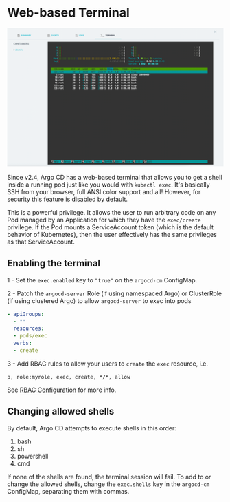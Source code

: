 # Web-based Terminal

![Argo CD Terminal](../assets/terminal.png)

Since v2.4, Argo CD has a web-based terminal that allows you to get a shell inside a running pod just like you would with
`kubectl exec`. It's basically SSH from your browser, full ANSI color support and all! However, for security this feature
is disabled by default.

This is a powerful privilege. It allows the user to run arbitrary code on any Pod managed by an Application for which
they have the `exec/create` privilege. If the Pod mounts a ServiceAccount token (which is the default behavior of 
Kubernetes), then the user effectively has the same privileges as that ServiceAccount.

## Enabling the terminal
<!-- Use - instead of . for the numbered list to support fenced code blocks without breaking the numbering. See #11590 -->

1 - Set the `exec.enabled` key to `"true"` on the `argocd-cm` ConfigMap.

2 - Patch the `argocd-server` Role (if using namespaced Argo) or ClusterRole (if using clustered Argo) to allow `argocd-server`
to exec into pods
```yaml
- apiGroups:
  - ""
  resources:
  - pods/exec
  verbs:
  - create
```

3 - Add RBAC rules to allow your users to `create` the `exec` resource, i.e. 
```
p, role:myrole, exec, create, */*, allow
```

See [RBAC Configuration](rbac.md#exec-resource) for more info.

## Changing allowed shells

By default, Argo CD attempts to execute shells in this order:

1. bash
2. sh
3. powershell
4. cmd

If none of the shells are found, the terminal session will fail. To add to or change the allowed shells, change the 
`exec.shells` key in the `argocd-cm` ConfigMap, separating them with commas.

